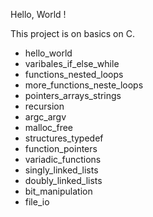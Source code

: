 Hello, World !

This project is on basics on C.

- hello_world
- varibales_if_else_while
- functions_nested_loops
- more_functions_neste_loops
- pointers_arrays_strings
- recursion
- argc_argv
- malloc_free
- structures_typedef
- function_pointers
- variadic_functions
- singly_linked_lists
- doubly_linked_lists
- bit_manipulation
- file_io